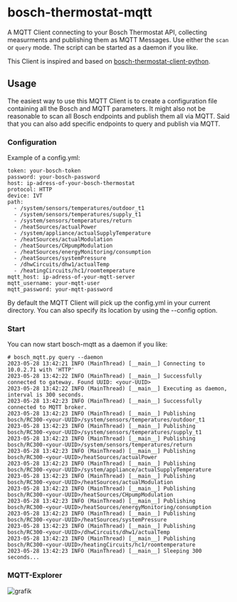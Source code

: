 # bosch-thermostat-mqtt

A MQTT Client connecting to your Bosch Thermostat API, collecting measurments and publishing them as MQTT Messages. Use either the `scan` or `query` mode. The script can be started as a daemon if you like.


This Client is inspired and based on [bosch-thermostat-client-python](https://github.com/bosch-thermostat/bosch-thermostat-client-python).

## Usage

The easiest way to use this MQTT Client is to create a configuration file containing all the Bosch and MQTT parameters. It might also not be reasonable to scan all Bosch endpoints and publish them all via MQTT. Said that you can also add specific endpoints to query and publish via MQTT.

### Configuration

Example of a config.yml:
```
token: your-bosch-token
password: your-bosch-password
host: ip-adress-of-your-bosch-thermostat
protocol: HTTP
device: IVT
path:
  - /system/sensors/temperatures/outdoor_t1
  - /system/sensors/temperatures/supply_t1
  - /system/sensors/temperatures/return
  - /heatSources/actualPower
  - /system/appliance/actualSupplyTemperature
  - /heatSources/actualModulation
  - /heatSources/CHpumpModulation
  - /heatSources/energyMonitoring/consumption
  - /heatSources/systemPressure
  - /dhwCircuits/dhw1/actualTemp
  - /heatingCircuits/hc1/roomtemperature
mqtt_host: ip-adress-of-your-mqtt-server
mqtt_username: your-mqtt-user
mqtt_password: your-mqtt-password
```

By default the MQTT Client will pick up the config.yml in your current directory. You can also specify its location by using the --config option.

### Start
You can now start bosch-mqtt as a daemon if you like:

```
# bosch_mqtt.py query --daemon
2023-05-28 13:42:21 INFO (MainThread) [__main__] Connecting to 10.0.2.71 with 'HTTP'
2023-05-28 13:42:22 INFO (MainThread) [__main__] Successfully connected to gateway. Found UUID: <your-UUID>
2023-05-28 13:42:22 INFO (MainThread) [__main__] Executing as daemon, interval is 300 seconds.
2023-05-28 13:42:23 INFO (MainThread) [__main__] Successfully connected to MQTT broker.
2023-05-28 13:42:23 INFO (MainThread) [__main__] Publishing bosch/RC300-<your-UUID>/system/sensors/temperatures/outdoor_t1
2023-05-28 13:42:23 INFO (MainThread) [__main__] Publishing bosch/RC300-<your-UUID>/system/sensors/temperatures/supply_t1
2023-05-28 13:42:23 INFO (MainThread) [__main__] Publishing bosch/RC300-<your-UUID>/system/sensors/temperatures/return
2023-05-28 13:42:23 INFO (MainThread) [__main__] Publishing bosch/RC300-<your-UUID>/heatSources/actualPower
2023-05-28 13:42:23 INFO (MainThread) [__main__] Publishing bosch/RC300-<your-UUID>/system/appliance/actualSupplyTemperature
2023-05-28 13:42:23 INFO (MainThread) [__main__] Publishing bosch/RC300-<your-UUID>/heatSources/actualModulation
2023-05-28 13:42:23 INFO (MainThread) [__main__] Publishing bosch/RC300-<your-UUID>/heatSources/CHpumpModulation
2023-05-28 13:42:23 INFO (MainThread) [__main__] Publishing bosch/RC300-<your-UUID>/heatSources/energyMonitoring/consumption
2023-05-28 13:42:23 INFO (MainThread) [__main__] Publishing bosch/RC300-<your-UUID>/heatSources/systemPressure
2023-05-28 13:42:23 INFO (MainThread) [__main__] Publishing bosch/RC300-<your-UUID>/dhwCircuits/dhw1/actualTemp
2023-05-28 13:42:23 INFO (MainThread) [__main__] Publishing bosch/RC300-<your-UUID>/heatingCircuits/hc1/roomtemperature
2023-05-28 13:42:23 INFO (MainThread) [__main__] Sleeping 300 seconds...
```

### MQTT-Explorer

![grafik](https://github.com/OlliL/bosch-thermostat-mqtt/assets/4688427/882791f0-5f92-4b8b-a2ec-ac4a9934b4c5)
